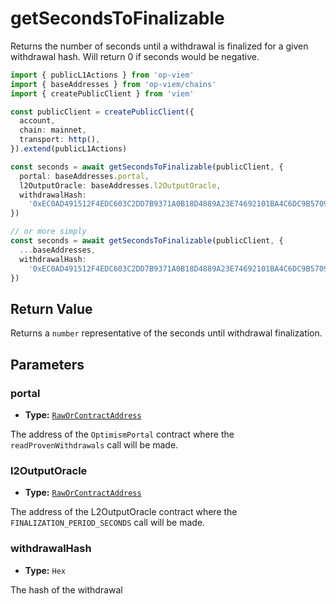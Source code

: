# getSecondsToFinalizable

Returns the number of seconds until a withdrawal is finalized for a given withdrawal hash. Will return 0 if seconds would be negative.

```ts [example.ts]
import { publicL1Actions } from 'op-viem'
import { baseAddresses } from 'op-viem/chains'
import { createPublicClient } from 'viem'

const publicClient = createPublicClient({
  account,
  chain: mainnet,
  transport: http(),
}).extend(publicL1Actions)

const seconds = await getSecondsToFinalizable(publicClient, {
  portal: baseAddresses.portal,
  l2OutputOracle: baseAddresses.l2OutputOracle,
  withdrawalHash:
    '0xEC0AD491512F4EDC603C2DD7B9371A0B18D4889A23E74692101BA4C6DC9B5709',
})

// or more simply
const seconds = await getSecondsToFinalizable(publicClient, {
  ...baseAddresses,
  withdrawalHash:
    '0xEC0AD491512F4EDC603C2DD7B9371A0B18D4889A23E74692101BA4C6DC9B5709',
})
```

## Return Value

Returns a `number` representative of the seconds until withdrawal finalization.

## Parameters

### portal

- **Type:** [`RawOrContractAddress`](https://opviem.sh/docs/glossary/types.html#raworcontractaddress)

The address of the `OptimismPortal` contract where the `readProvenWithdrawals` call will be made.

### l2OutputOracle

- **Type:** [`RawOrContractAddress`](https://opviem.sh/docs/glossary/types.html#raworcontractaddress)

The address of the L2OutputOracle contract where the `FINALIZATION_PERIOD_SECONDS` call will be made.

### withdrawalHash

- **Type:** `Hex`

The hash of the withdrawal
